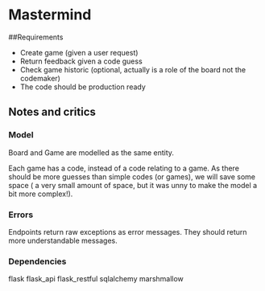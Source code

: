 # Mastermind

##Requirements
* Create game (given a user request)  
* Return feedback given a code guess  
* Check game historic (optional, actually is a role of the board not the codemaker)  
* The code should be production ready  

## Notes and critics

### Model
Board and Game are modelled as the same entity.

Each game has a code, instead of a code relating to a game. As there should
be more guesses than simple codes (or games), we will save some space (
a very small amount of space, but it was unny to make the model a bit more complex!). 

### Errors
Endpoints return raw exceptions as error messages. They should return 
more understandable messages.

### Dependencies

flask
flask_api
flask_restful
sqlalchemy
marshmallow
